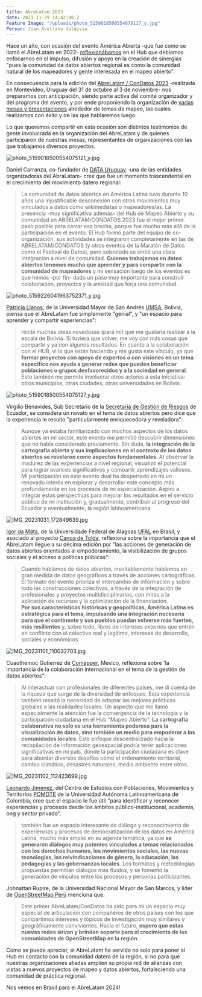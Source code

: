 ```yaml
---
title: AbreLatam 2023
date: 2023-11-29 14:42:00 Z
Feature Image: "/uploads/photo_5159018500554075117_y.jpg"
Person: Juan Arellano Valdivia
---
```


Hace un año, con ocasión del evento América Abierta -que fue como se llamó el AbreLatam en 2022- [reflexionábamos](https://www.hotosm.org/updates/america-abierta-2022/) en el Hub que debíamos enfocarnos en el impulso, difusión y apoyo en la creación de sinergias "pues la comunidad de datos abiertos regional es como la comunidad natural de los mapeadores y gente interesada en el mapeo abierto".

En consecuencia para la edición del [AbreLatam / ConDatos 2023](https://2023.abrelatam.org/) -realizada en Montevideo, Uruguay del 31 de octubre al 3 de noviembre- nos preparamos con anticipación, siendo parte activa del comité organizador y del programa del evento, y por ende proponiendo la organización de [varias mesas y presentaciones](https://www.hotosm.org/updates/el-mapeo-abierto-se-hara-presente-en-el-abrelatam-2023/) alrededor de temas de mapeo, las cuales realizamos con éxito y de las que hablaremos luego.

Lo que queremos compartir en esta ocasión son distintos testimonios de gente involucrada en la organización del AbreLatam y de quienes participaron de nuestras mesas, representantes de organizaciones con las que trabajamos diversos proyectos.

![photo_5159018500554075121_y.jpg](/uploads/photo_5159018500554075121_y.jpg)

Daniel Carranza, co-fundador de [DATA Uruguay](https://data.org.uy/) -una de las entidades organizadoras del AbraLatam- cree que fue un momento trascendental en el crecimiento del movimiento datero regional:

> La comunidad de datos abiertos en América Latina tuvo durante 10 años una injustificable desconexión con otros movimientos muy vinculados a datos como wikimedistas o mapeadores/as. La presencia -muy significativa además- del Hub de Mapeo Abierto y su comunidad en ABRELATAM/CONDATOS 2023 fue el mejor primer paso posible para cerrar esa brecha, porque fue mucho más allá de la participación en el evento. El Hub formó parte del equipo de co-organización, sus actividades se integraron completamente en las de ABRELATAM/CONDATOS (y otros eventos de la Maratón de Datos como el Festival de Datos), pero sobretodo se sintió una clara integración a nivel de comunidad. **Quienes trabajamos en datos abiertos tenemos mucho que aprender y para compartir con la comunidad de mapeadores** y mi sensación luego de los eventos es que hemos -por fin- dado un paso muy importante para construir colaboración, proyectos y la amistad que forja una comunidad.

![photo_5159226041963752371_y.jpg](/uploads/photo_5159226041963752371_y.jpg)

[Patricia Llanos](https://www.linkedin.com/in/dr-patricia-llanos-5b891247/?originalSubdomain=bo), de la Universidad Mayor de San Andrés [UMSA](https://www.umsa.bo/), Bolivia, piensa que el AbreLatam fue simplemente "genial", y "un espacio para aprender y compartir experiencias":

> recibí muchas ideas novedosas (para mí) que me gustaría realizar a la escala de Bolivia. Si tuviera que volver, me voy con más cosas que compartir y ya con algunos resultados. En cuanto a la colaboración con el HUB, vi lo que están haciendo y me gusta este vínculo, ya que **formar proyectos con apoyo de expertos o con visiones en un tema específico nos ayuda a generar redes que pueden beneficiar poblaciones o grupos desfavorecidos y a la sociedad en general**. Esto también me permite involucrar otros actores a esta iniciativa: otros municipios, otras ciudades, otras universidades en Bolivia.

![photo_5159018500554075127_y.jpg](/uploads/photo_5159018500554075127_y.jpg)

Virgilio Benavides, Sub Secretario de la [Secretaría de Gestión de Riesgos](https://www.gestionderiesgos.gob.ec/) de Ecuador, se considera un novato en el tema de datos abiertos pero dice que la experiencia le resulto "particularmente enriquecedora y reveladora":

> Aunque ya estaba familiarizado con muchos aspectos de los datos abiertos en mi sector, este evento me permitió descubrir dimensiones que no había considerado previamente. Sin duda, **la integración de la cartografía abierta y sus implicaciones en el contexto de los datos abiertos se revelaron como aspectos fundamentales**. Al observar la madurez de las experiencias a nivel regional, visualizo el potencial para lograr avances significativos y compartir aprendizajes valiosos. Mi participación en este evento dual ha despertado en mí un renovado interés en explorar y desarrollar este concepto más profundamente en los procesos de mi especialización. Aspiro a integrar estas perspectivas para mejorar los resultados en el servicio público de mi institución y, gradualmente, contribuir al progreso del Ecuador y eventualmente, la región latinoamericana.

![IMG_20231031_172849639.jpg](/uploads/IMG_20231031_172849639.jpg)

[Igor da Mata](https://www.linkedin.com/in/igor-da-mata-oliveira-9197b038/?originalSubdomain=br), de la Universidade Federal de Alagoas [UFAL](https://ufal.br/) en Brasil, y asociado al proyecto [Canoa de Tolda](https://www.hotosm.org/projects/canoa-de-tolda-0a2b5e/), reflexiona sobre la importancia que el AbreLatam llegue a su décima edición por "las acciones de generación de datos abiertos orientados al empoderamiento, la visibilización de grupos sociales y el acceso a políticas públicas":

> Cuando hablamos de datos abiertos, inevitablemente hablamos en gran medida de datos geográficos a través de acciones cartográficas. El formato del evento prioriza el intercambio de información y sobre todo las construcciones colectivas, a través de la integración de profesionales y proyectos multidisciplinarios, con miras a la aplicación de recursos y la optimización de la financiación.\
> **Por sus características históricas y geopolíticas, América Latina es estratégica para el tema, impulsando una integración necesaria para que el continente y sus pueblos puedan volverse más fuertes, más resilientes** y, sobre todo, libres de intereses externos que entren en conflicto con el colectivo real y legítimo, intereses de desarrollo, sociales y económicos.

![IMG_20231101_110032703.jpg](/uploads/IMG_20231101_110032703.jpg)

Cuauthemoc Gutierrez de [Comapper](https://comapper.org/), Mexico, reflexiona sobre 'la importancia de la colaboración internacional en el tema de la gestión de datos abiertos":

> Al interactuar con profesionales de diferentes países, me di cuenta de la riqueza que surge de la diversidad de enfoques. Esta experiencia también resaltó la necesidad de adaptar las mejores prácticas globales a las realidades locales. Un aspecto que me llamó especialmente la atención fue la convergencia de la tecnología y la participación ciudadana en el Hub "Mapeo Abierto". **La cartografía colaborativa no solo es una herramienta poderosa para la visualización de datos, sino también un medio para empoderar a las comunidades locales**. Este enfoque descentralizado hacia la recopilación de información geoespacial podría tener aplicaciones significativas en mi país, donde la participación ciudadana es clave para abordar diversos desafíos como el ordenamiento territorial, cambio climático, desastres naturales, medio ambiente entre otros.

![IMG_20231102_112423699.jpg](/uploads/IMG_20231102_112423699.jpg)

[Leonardo Jimenez](https://wwwunaula.academia.edu/LeonardoJimenezGarc%C3%ADa), del Centro de Estudios con Poblaciones, Movimientos y Territorios [POMOTE](https://pomotecestudios.unaula.edu.co/sobre-pomote-centro-estudios-poblaciones-movilizaciones-territorios/) de la Universidad Autónoma Latinoamericana de Colombia, cree que el espacio le fue útil "para identificar y reconocer experiencias y procesos desde los ámbitos público-institucional, academia, ong y sector privado".

> también fue un espacio interesante de diálogo y reconocimiento de experiencias y procesos de democratización de los datos en América Latina, mucho más amplio en su agenda temática, ya que **se generaron diálogos muy potentes vinculados a temas relacionados con los derechos humanos, los movimientos sociales, las nuevas tecnologías, las reivindicaciones de género, la educación, las pedagogías y las gobernanzas locales**. Los formatos y metodologías propuestas permitían diálogos más fluidos, y se fomentó la generación de vínculos entre los procesos y personas participantes.

Johnattan Rupire, de la Universidad Nacional Mayor de San Marcos, y líder de [OpenStreetMap Perú](https://osm.org.pe/) menciona que:

> Este primer AbreLatam/ConDatos ha sido para mí un espacio muy especial de articulación con compañeros de otros países con los que compartimos intereses y tópicos de investigación muy similares y geográficamente convivientes. Hacia el futuro, **espero que estas nuevas redes sirvan y brinden soporte para el crecimiento de las comunidades de OpenStreetMap en la región**.

Como se puede apreciar, el AbreLatam ha servido no solo para poner al Hub en contacto con la comunidad datera de la región, si no para que nuestras organizaciones aliadas amplíen su propia red de alianzas con vistas a nuevos proyectos de mapeo y datos abiertos, fortaleciendo una comunidad de práctica regional.

Nos vemos en Brasil para el AbreLatam 2024!